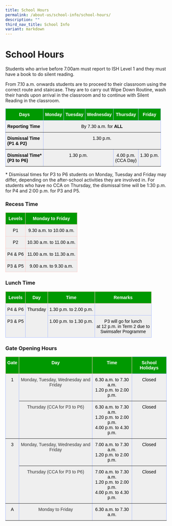 ```yaml
---
title: School Hours
permalink: /about-us/school-info/school-hours/
description: ""
third_nav_title: School Info
variant: markdown
---
```

School Hours
============
Students who arrive before 7.00am must report to ISH Level 1 and they must have a book to do silent reading.

From 7.10 a.m. onwards students are to proceed to their classroom using the correct route and staircase. They are to carry out Wipe Down Routine, wash their hands upon arrival in the classroom and to continue with Silent Reading in the classroom. 

<style type="text/css">
.tg  {border-collapse:collapse;border-color:#aabcfe;border-spacing:0;}
.tg td{background-color:#e8edff;border-color:#aabcfe;border-style:solid;border-width:1px;color:#669;
  font-family:Arial, sans-serif;font-size:14px;overflow:hidden;padding:10px 5px;word-break:normal;}
.tg th{background-color:#b9c9fe;border-color:#aabcfe;border-style:solid;border-width:1px;color:#039;
  font-family:Arial, sans-serif;font-size:14px;font-weight:normal;overflow:hidden;padding:10px 5px;word-break:normal;}
.tg .tg-2oxp{background-color:#efefef;border-color:inherit;color:#000000;text-align:center;vertical-align:top}
.tg .tg-dqvt{background-color:#009901;border-color:inherit;color:#ffffff;font-weight:bold;text-align:center;vertical-align:top}
.tg .tg-8wy3{background-color:#efefef;border-color:inherit;color:#000000;text-align:left;vertical-align:top}
.tg .tg-idd5{background-color:#efefef;border-color:inherit;color:#000000;font-weight:bold;text-align:left;vertical-align:top}
.tg .tg-slyw{background-color:#efefef;border-color:inherit;color:#000000;font-weight:bold;text-align:left;vertical-align:top}
.tg .tg-tdcm{background-color:#efefef;border-color:inherit;color:#000000;text-align:center;vertical-align:top}
</style>
<table class="tg">
<thead>
  <tr>
    <th class="tg-dqvt">Days</th>
    <th class="tg-dqvt">Monday </th>
    <th class="tg-dqvt">Tuesday</th>
    <th class="tg-dqvt">Wednesday</th>
    <th class="tg-dqvt">Thursday</th>
    <th class="tg-dqvt">Friday</th>
  </tr>
</thead>
<tbody>
  <tr>
    <td class="tg-slyw">Reporting Time</td>
    <td class="tg-2oxp" colspan="5">By 7.30 a.m. for <span style="font-weight:bold">ALL</span></td>
  </tr>
  <tr>
    <td class="tg-idd5">Dismissal Time<br>(P1 &amp; P2)</td>
    <td class="tg-tdcm" colspan="5">1.30 p.m.</td>
  </tr>
  <tr>
    <td class="tg-slyw">Dismissal Time*<br>(P3 to P6)</td>
    <td class="tg-2oxp" colspan="3">1.30 p.m.</td>
    <td class="tg-2oxp">4.00 p.m.<br>(CCA Day)</td>
    <td class="tg-8wy3">1.30 p.m.</td>
  </tr>
</tbody>
</table>

\* Dismissal times for P3 to P6 students on Monday, Tuesday and Friday may differ, depending on the after-school activities they are involved in. For students who have no CCA on Thursday, the dismissal time will be 1:30 p.m. for P4 and 2:00 p.m. for P3 and P5.

### Recess Time

<style type="text/css">
.tg  {border-collapse:collapse;border-color:#aabcfe;border-spacing:0;}
.tg td{background-color:#e8edff;border-color:#aabcfe;border-style:solid;border-width:1px;color:#669;
  font-family:Arial, sans-serif;font-size:14px;overflow:hidden;padding:10px 5px;word-break:normal;}
.tg th{background-color:#b9c9fe;border-color:#aabcfe;border-style:solid;border-width:1px;color:#039;
  font-family:Arial, sans-serif;font-size:14px;font-weight:normal;overflow:hidden;padding:10px 5px;word-break:normal;}
.tg .tg-tznj{background-color:#efefef;border-color:#ffccc9;color:#000000;text-align:center;vertical-align:top}
.tg .tg-51ln{background-color:#009901;border-color:#ffccc9;color:#ffffff;font-weight:bold;text-align:center;vertical-align:top}
.tg .tg-735f{background-color:#efefef;border-color:#ffccc9;color:#000000;text-align:center;vertical-align:top}
.tg .tg-569y{background-color:#efefef;border-color:#ffccc9;color:#000000;text-align:center;vertical-align:top}
</style>
<table class="tg">
<thead>
  <tr>
    <th class="tg-51ln">Levels</th>
    <th class="tg-51ln">Monday to Friday</th>
  </tr>
</thead>
<tbody>
  <tr>
    <td class="tg-735f">P1</td>
    <td class="tg-735f">9.30 a.m. to 10.00 a.m.</td>
  </tr>
  <tr>
    <td class="tg-569y">P2</td>
    <td class="tg-569y">10.30 a.m. to 11.00 a.m.</td>
  </tr>
  <tr>
    <td class="tg-735f">P4 &amp; P6</td>
    <td class="tg-735f">11.00 a.m. to 11.30 a.m.</td>
  </tr>
	  <tr>
    <td class="tg-735f">P3 &amp; P5</td>
    <td class="tg-735f">9.00 a.m. to 9.30 a.m.</td>
  </tr>
 
</tbody>
</table>

### Lunch Time

<style type="text/css">
.tg  {border-collapse:collapse;border-color:#aabcfe;border-spacing:0;}
.tg td{background-color:#e8edff;border-color:#aabcfe;border-style:solid;border-width:1px;color:#669;
  font-family:Arial, sans-serif;font-size:14px;overflow:hidden;padding:10px 5px;word-break:normal;}
.tg th{background-color:#b9c9fe;border-color:#aabcfe;border-style:solid;border-width:1px;color:#039;
  font-family:Arial, sans-serif;font-size:14px;font-weight:normal;overflow:hidden;padding:10px 5px;word-break:normal;}
.tg .tg-51ln{background-color:#009901;border-color:#ffccc9;color:#ffffff;font-weight:bold;text-align:center;vertical-align:top}
.tg .tg-v8f3{background-color:#efefef;color:#000000;text-align:center;vertical-align:top}
.tg .tg-vhpo{background-color:#efefef;color:#000000;text-align:center;vertical-align:top}
</style>
<table class="tg">
<thead>
  <tr>
    <th class="tg-51ln">Levels</th>
    <th class="tg-51ln">Day</th>
    <th class="tg-51ln">Time</th>
		 <th class="tg-51ln">Remarks</th>
  </tr>
</thead>
<tbody>
  <tr>
    <td class="tg-vhpo">P4  &amp; P6</td>
    <td class="tg-vhpo" rowspan="2">Thursday</td>
    <td class="tg-vhpo">1.30 p.m. to 2.00 p.m.</td>
		<td class="tg-vhpo"></td>
  </tr>
  <tr>
    <td class="tg-v8f3">P3 &amp; P5</td>
    <td class="tg-v8f3">1.00 p.m. to 1.30 p.m.</td>
		<td class="tg-v8f3">P3 will go for lunch <br> at 12 p.m. in Term 2 due to <br>Swimsafer Programme</td>
  </tr>
</tbody>
</table>

### Gate Opening Hours

<style type="text/css">
.tg  {border-collapse:collapse;border-color:#aabcfe;border-spacing:0;}
.tg td{background-color:#e8edff;border-color:#aabcfe;border-style:solid;border-width:1px;color:#669;
  font-family:Arial, sans-serif;font-size:14px;overflow:hidden;padding:10px 5px;word-break:normal;}
.tg th{background-color:#b9c9fe;border-color:#aabcfe;border-style:solid;border-width:1px;color:#039;
  font-family:Arial, sans-serif;font-size:14px;font-weight:normal;overflow:hidden;padding:10px 5px;word-break:normal;}
.tg .tg-2oxp{background-color:#efefef;border-color:inherit;color:#000000;text-align:center;vertical-align:top}
.tg .tg-k4rv{background-color:#009901;border-color:inherit;color:#FFF;font-weight:bold;text-align:center;vertical-align:top}
.tg .tg-pe7e{background-color:#EFEFEF;border-color:inherit;color:#000000;text-align:center;vertical-align:top}
.tg .tg-51ln{background-color:#009901;border-color:#ffccc9;color:#ffffff;font-weight:bold;text-align:center;vertical-align:top}
.tg .tg-mu5c{background-color:#efefef;border-color:inherit;color:#343434;text-align:center;vertical-align:top}
.tg .tg-9jf1{background-color:#EFEFEF;border-color:inherit;color:#343434;text-align:center;vertical-align:top}
.tg .tg-984z{background-color:#efefef;border-color:inherit;color:#343434;text-align:center;vertical-align:top}
.tg .tg-tdcm{background-color:#efefef;border-color:inherit;color:#000000;text-align:center;vertical-align:top}
.tg .tg-ilhf{background-color:#EFEFEF;border-color:inherit;color:#000000;text-align:center;vertical-align:top}
</style>
<table class="tg">
<thead>
  <tr>
    <th class="tg-51ln">Gate</th>
    <th class="tg-51ln">Day</th>
    <th class="tg-51ln">Time</th>
    <th class="tg-k4rv">School Holidays</th>
  </tr>
</thead>
<tbody>
  <tr>
    <td class="tg-2oxp" rowspan="2">1</td>
    <td class="tg-mu5c">Monday, Tuesday, Wednesday and Friday</td>
    <td class="tg-2oxp">6.30 a.m. to 7.30 a.m.<br>1.20 p.m. to 2.00 p.m.</td>
    <td class="tg-2oxp">Closed</td>
  </tr>
  <tr>
    <td class="tg-984z">Thursday (CCA for P3 to P6)</td>
    <td class="tg-pe7e">6.30 a.m. to 7.30 a.m.<br>1.20 p.m. to 2.00 p.m.<br>4.00 p.m. to 4.30 p.m.</td>
    <td class="tg-tdcm">Closed</td>
  </tr>
  <tr>
    <td class="tg-2oxp" rowspan="2">3</td>
    <td class="tg-mu5c">Monday, Tuesday, Wednesday and Friday</td>
    <td class="tg-ilhf">7.00 a.m. to 7.30 a.m.<br>1.20 p.m. to 2.00 p.m.</td>
    <td class="tg-2oxp">Closed</td>
  </tr>
  <tr>
    <td class="tg-9jf1">Thursday (CCA for P3 to P6)</td>
    <td class="tg-pe7e">7.00 a.m. to 7.30 a.m.<br>1.20 p.m. to 2.00 p.m.<br>4.00 p.m. to 4.30 p.m.</td>
    <td class="tg-tdcm">Closed</td>
  </tr>
  <tr>
    <td class="tg-2oxp">A</td>
    <td class="tg-mu5c">Monday to Friday</td>
    <td class="tg-ilhf">6.30 a.m. to 7.30 a.m.</td>
    <td class="tg-2oxp"></td>
  </tr>
</tbody>
</table>